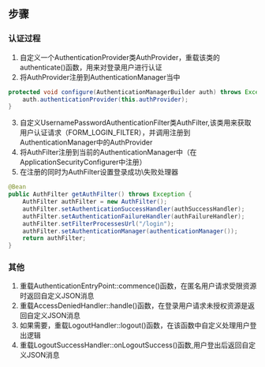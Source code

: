 ## 步骤

### 认证过程

1. 自定义一个AuthenticationProvider类AuthProvider，重载该类的authenticate()函数，用来对登录用户进行认证
2. 将AuthProvider注册到AuthenticationManager当中

```java
protected void configure(AuthenticationManagerBuilder auth) throws Exception {
    auth.authenticationProvider(this.authProvider);
}
```

3. 自定义UsernamePasswordAuthenticationFilter类AuthFilter,该类用来获取用户认证请求（FORM_LOGIN_FILTER），并调用注册到AuthenticationManager中的AuthProvider
4. 将AuthFilter注册到当前的AuthenticationManager中（在ApplicationSecurityConfigurer中注册）
5. 在注册的同时为AuthFilter设置登录成功\失败处理器

```java
@Bean
public AuthFilter getAuthFilter() throws Exception {
    AuthFilter authFilter = new AuthFilter();
    authFilter.setAuthenticationSuccessHandler(authSuccessHandler);
    authFilter.setAuthenticationFailureHandler(authFailureHandler);
    authFilter.setFilterProcessesUrl("/login");
    authFilter.setAuthenticationManager(authenticationManager());
    return authFilter;
}
```

### 其他

1. 重载AuthenticationEntryPoint::commence()函数，在匿名用户请求受限资源时返回自定义JSON消息
2. 重载AccessDeniedHandler::handle()函数，在登录用户请求未授权资源是返回自定义JSON消息
3. 如果需要，重载LogoutHandler::logout()函数，在该函数中自定义处理用户登出逻辑
4. 重载LogoutSuccessHandler::onLogoutSuccess()函数,用户登出后返回自定义JSON消息

